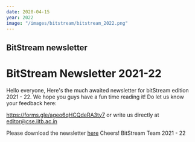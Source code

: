 ```yaml
---
date: 2020-04-15
year: 2022
image: "/images/bitstream/bitstream_2022.png"
---
```


## BitStream newsletter

# BitStream Newsletter 2021-22

Hello everyone,
Here's the much awaited newsletter for bitStream edition 2021 - 22. We hope you guys have a fun time reading it! Do let us know your feedback here:

https://forms.gle/ageo6qHCQdeRA3ty7 or write us directly at editor@cse.iitb.ac.in

Please download the newsletter [here](https://www.cse.iitb.ac.in/csea/bitstream_edition2021-22.pdf)
Cheers!
BitStream Team 2021 - 22